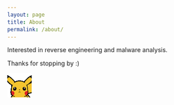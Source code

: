 ```yaml
---
layout: page
title: About
permalink: /about/
---
```


Interested in reverse engineering and malware analysis. 


Thanks for stopping by :) 

<img id="pikabye" src="/images/pikawave.gif" alt="thanks for stopping by!">
